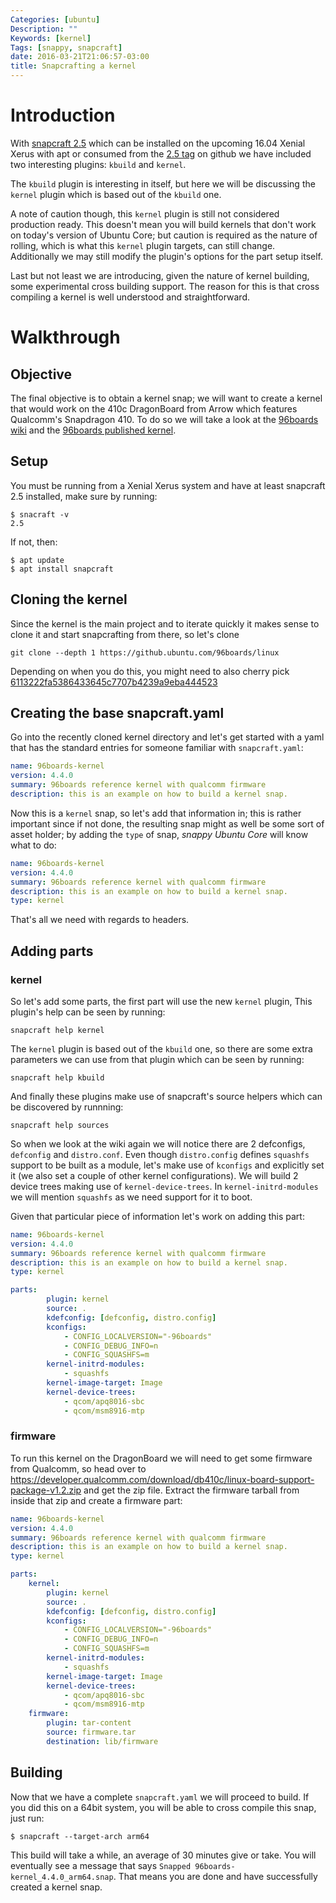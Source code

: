 ```yaml
---
Categories: [ubuntu]
Description: ""
Keywords: [kernel]
Tags: [snappy, snapcraft]
date: 2016-03-21T21:06:57-03:00
title: Snapcrafting a kernel
---
```


# Introduction

With [snapcraft 2.5](https://launchpad.net/snapcraft/+milestone/2.5) which can
be installed on the upcoming 16.04 Xenial Xerus with apt or consumed from
the [2.5 tag](https://github.com/ubuntu-core/snapcraft/releases/tag/2.5) on
github we have included two interesting plugins: `kbuild` and `kernel`.

The `kbuild` plugin is interesting in itself, but here we will be discussing
the `kernel` plugin which is based out of the `kbuild` one.

A note of caution though, this `kernel` plugin is still not considered
production ready. This doesn't mean you will build kernels that don't work on
today's version of Ubuntu Core; but caution is required as the nature of
rolling, which is what this `kernel` plugin targets, can still change.
Additionally we may still modify the plugin's options for the part setup
itself.

Last but not least we are introducing, given the nature of kernel building,
some experimental cross building support. The reason for this is that cross
compiling a kernel is well understood and straightforward.

# Walkthrough

## Objective

The final objective is to obtain a kernel snap; we will want to create a kernel
that would work on the 410c DragonBoard from Arrow which features Qualcomm's
Snapdragon 410. To do so we will take a look at the
[96boards wiki](https://github.com/96boards/documentation/wiki/DragonBoard%E2%84%A2-410c-RPB-Debian-Build-Source-16.03)
and the [96boards published kernel](https://github.com/96boards/linux).

## Setup

You must be running from a Xenial Xerus system and have at least snapcraft 2.5
installed, make sure by running:

```shell
$ snacraft -v
2.5
```

If not, then:

```shell
$ apt update
$ apt install snapcraft
```

## Cloning the kernel

Since the kernel is the main project and to iterate quickly it makes sense
to clone it and start snapcrafting from there, so let's clone

```shell
git clone --depth 1 https://github.ubuntu.com/96boards/linux
```

Depending on when you do this, you might need to also cherry pick
[6113222fa5386433645c7707b4239a9eba444523](http://kernel.ubuntu.com/git/ubuntu/ubuntu-xenial.git/commit/?id=6113222fa5386433645c7707b4239a9eba444523)

## Creating the base snapcraft.yaml

Go into the recently cloned kernel directory and let's get started with a yaml
that has the standard entries for someone familiar with `snapcraft.yaml`:

```yaml
name: 96boards-kernel
version: 4.4.0
summary: 96boards reference kernel with qualcomm firmware
description: this is an example on how to build a kernel snap.
```

Now this is a `kernel` snap, so let's add that information in; this is rather
important since if not done, the resulting snap might as well be some sort
of asset holder; by adding the `type` of snap, *snappy Ubuntu Core* will know
what to do:

```yaml
name: 96boards-kernel
version: 4.4.0
summary: 96boards reference kernel with qualcomm firmware
description: this is an example on how to build a kernel snap.
type: kernel
```

That's all we need with regards to headers.

## Adding parts

### kernel

So let's add some parts, the first part will use the new `kernel` plugin,
This plugin's help can be seen by running:

```shell
snapcraft help kernel
```

The `kernel` plugin is based out of the `kbuild` one, so there are some extra
parameters we can use from that plugin which can be seen by running:

```shell
snapcraft help kbuild
```

And finally these plugins make use of snapcraft's source helpers which can be
discovered by runnning:

```shell
snapcraft help sources
```

So when we look at the wiki again we will notice there are 2 defconfigs,
`defconfig` and `distro.conf`.
Even though `distro.config` defines `squashfs` support to be
built as a module, let's make use of `kconfigs` and explicitly set it (we
also set a couple of other kernel configurations). We will build 2 device trees
making use of `kernel-device-trees`. In `kernel-initrd-modules` we will
mention `squashfs` as we need support for it to boot.

Given that particular piece of information let's work on adding this part:

```yaml
name: 96boards-kernel
version: 4.4.0
summary: 96boards reference kernel with qualcomm firmware
description: this is an example on how to build a kernel snap.
type: kernel

parts:
        plugin: kernel
        source: .
        kdefconfig: [defconfig, distro.config]
        kconfigs:
            - CONFIG_LOCALVERSION="-96boards"
            - CONFIG_DEBUG_INFO=n
            - CONFIG_SQUASHFS=m
        kernel-initrd-modules:
            - squashfs
        kernel-image-target: Image
        kernel-device-trees:
            - qcom/apq8016-sbc
            - qcom/msm8916-mtp
```

### firmware

To run this kernel on the DragonBoard we will need to get some firmware from
Qualcomm, so head over to https://developer.qualcomm.com/download/db410c/linux-board-support-package-v1.2.zip
and get the zip file. Extract the firmware tarball from inside that zip and
create a firmware part:

```yaml
name: 96boards-kernel
version: 4.4.0
summary: 96boards reference kernel with qualcomm firmware
description: this is an example on how to build a kernel snap.
type: kernel

parts:
    kernel:
        plugin: kernel
        source: .
        kdefconfig: [defconfig, distro.config]
        kconfigs:
            - CONFIG_LOCALVERSION="-96boards"
            - CONFIG_DEBUG_INFO=n
            - CONFIG_SQUASHFS=m
        kernel-initrd-modules:
            - squashfs
        kernel-image-target: Image
        kernel-device-trees:
            - qcom/apq8016-sbc
            - qcom/msm8916-mtp
    firmware:
        plugin: tar-content
        source: firmware.tar
        destination: lib/firmware
```

## Building

Now that we have a complete `snapcraft.yaml` we will proceed to build. If you
did this on a 64bit system, you will be able to cross compile this snap, just
run:

```shell
$ snapcraft --target-arch arm64
```

This build will take a while, an average of 30 minutes give or take. You will
eventually see a message that says `Snapped 96boards-kernel_4.4.0_arm64.snap`.
That means you are done and have successfully created a kernel snap.
